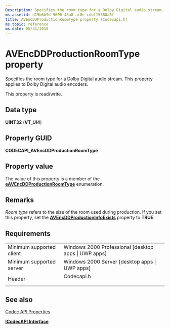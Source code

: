 ```yaml
---
Description: Specifies the room type for a Dolby Digital audio stream. This property applies to Dolby Digital audio encoders.
ms.assetid: d19b6b9d-9606-48a8-ac8e-cdbf15588a8f
title: AVEncDDProductionRoomType property (Codecapi.h)
ms.topic: reference
ms.date: 05/31/2018
---
```


# AVEncDDProductionRoomType property

Specifies the room type for a Dolby Digital audio stream. This property applies to Dolby Digital audio encoders.

This property is read/write.

## Data type

**UINT32** (**VT\_UI4**)

## Property GUID

**CODECAPI\_AVEncDDProductionRoomType**

## Property value

The value of this property is a member of the [**eAVEncDDProductionRoomType**](https://msdn.microsoft.com/library/Dd319390(v=VS.85).aspx) enumeration.

## Remarks

*Room type* refers to the size of the room used during production. If you set this property, set the [**AVEncDDProductionInfoExists**](avencddproductioninfoexists-property.md) property to **TRUE**.

## Requirements



|                                     |                                                                                       |
|-------------------------------------|---------------------------------------------------------------------------------------|
| Minimum supported client<br/> | Windows 2000 Professional \[desktop apps \| UWP apps\]<br/>                     |
| Minimum supported server<br/> | Windows 2000 Server \[desktop apps \| UWP apps\]<br/>                           |
| Header<br/>                   | <dl> <dt>Codecapi.h</dt> </dl> |



## See also

<dl> <dt>

[Codec API Properties](codec-api-properties.md)
</dt> <dt>

[**ICodecAPI Interface**](/windows/desktop/api/Strmif/nn-strmif-icodecapi)
</dt> </dl>

 

 




